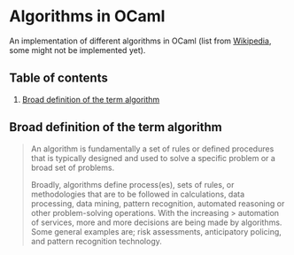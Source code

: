 # Algorithms in OCaml

An implementation of different algorithms in OCaml (list from [Wikipedia](https://en.wikipedia.org/wiki/List_of_algorithms), some might not be implemented yet).

## Table of contents
1. [Broad definition of the term algorithm](#broad-definition-of-the-term-algorithm)

## Broad definition of the term algorithm

> An algorithm is fundamentally a set of rules or defined procedures that is typically designed and used to solve a specific problem or a broad set of problems.
> 
> Broadly, algorithms define process(es), sets of rules, or methodologies that are to be followed in calculations, data processing, data mining, pattern recognition, automated reasoning or other problem-solving operations. With the increasing > automation of services, more and more decisions are being made by algorithms. Some general examples are; risk assessments, anticipatory policing, and pattern recognition technology.

